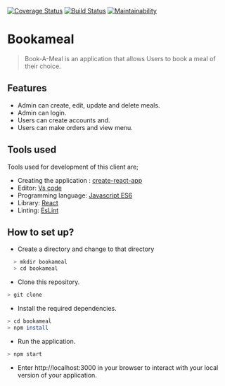 [![Coverage Status](https://coveralls.io/repos/github/mutebironald4/bookameal/badge.svg?branch=develop)](https://coveralls.io/github/mutebironald4/bookameal?branch=develop)
[![Build Status](https://travis-ci.org/mutebironald4/bookameal.svg?branch=develop)](https://travis-ci.org/mutebironald4/bookameal)
[![Maintainability](https://api.codeclimate.com/v1/badges/e41502dc4968e2bff8ab/maintainability)](https://codeclimate.com/github/mutebironald4/bookameal/maintainability)


# Bookameal


> Book-A-Meal is an application that allows Users to book a meal of their choice.


## Features
- Admin can create, edit, update and delete meals.
- Admin can login.
- Users can create accounts and.
- Users can make orders and view menu. 


## Tools used
Tools used for development of this client are;
- Creating the application : [create-react-app](https://github.com/facebook/create-react-app/blob/master/README.md#getting-started)
- Editor: [Vs code](https://code.visualstudio.com)
- Programming language: [Javascript ES6](http://es6-features.org/#Constants)
- Library: [React](https://reactjs.org)
- Linting: [EsLint](https://eslint.org)

## How to set up?
- Create a directory and change to that directory
```sh
  > mkdir bookameal
  > cd bookameal
```
- Clone this repository.
```sh
> git clone 
```
- Install the required dependencies.
```sh
> cd bookameal
> npm install
```
- Run the application.
```sh
> npm start
```
- Enter http://localhost:3000 in your browser to interact with your local version of your application.

